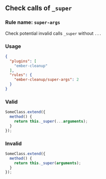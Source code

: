 ## Check calls of `_super`

### Rule name: `super-args`

Check potential invalid calls `_super` without `...`

### Usage

```json
{
  "plugins": [
    "ember-cleanup"
  ],
  "rules": {
    "ember-cleanup/super-args": 2
  }
}
```

### Valid

```javascript
SomeClass.extend({
  method() {
    return this._super(...arguments);
  }
});
```

### Invalid

```javascript
SomeClass.extend({
  method() {
    return this._super(arguments);
  }
});
```